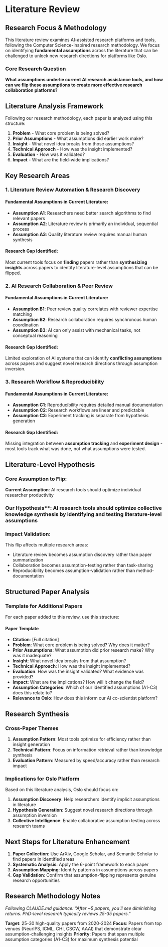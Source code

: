 

# Literature Review

## Research Focus & Methodology

This literature review examines AI-assisted research platforms and tools, following the Computer Science-inspired research methodology. We focus on identifying **fundamental assumptions** across the literature that can be challenged to unlock new research directions for platforms like Oslo.

### Core Research Question
**What assumptions underlie current AI research assistance tools, and how can we flip these assumptions to create more effective research collaboration platforms?**

## Literature Analysis Framework

Following our research methodology, each paper is analyzed using this structure:
1. **Problem** - What core problem is being solved?
2. **Prior Assumptions** - What assumptions did earlier work make?
3. **Insight** - What novel idea breaks from those assumptions?
4. **Technical Approach** - How was the insight implemented?
5. **Evaluation** - How was it validated?
6. **Impact** - What are the field-wide implications?

## Key Research Areas

### 1. Literature Review Automation & Research Discovery

#### Fundamental Assumptions in Current Literature:
- **Assumption A1**: Researchers need better search algorithms to find relevant papers
- **Assumption A2**: Literature review is primarily an individual, sequential process
- **Assumption A3**: Quality literature review requires manual human synthesis

#### Research Gap Identified:
Most current tools focus on **finding** papers rather than **synthesizing insights** across papers to identify literature-level assumptions that can be flipped.

### 2. AI Research Collaboration & Peer Review

#### Fundamental Assumptions in Current Literature:
- **Assumption B1**: Peer review quality correlates with reviewer expertise matching
- **Assumption B2**: Research collaboration requires synchronous human coordination
- **Assumption B3**: AI can only assist with mechanical tasks, not conceptual reasoning

#### Research Gap Identified:
Limited exploration of AI systems that can identify **conflicting assumptions** across papers and suggest novel research directions through assumption inversion.

### 3. Research Workflow & Reproducibility

#### Fundamental Assumptions in Current Literature:
- **Assumption C1**: Reproducibility requires detailed manual documentation
- **Assumption C2**: Research workflows are linear and predictable
- **Assumption C3**: Experiment tracking is separate from hypothesis generation

#### Research Gap Identified:
Missing integration between **assumption tracking** and **experiment design** - most tools track what was done, not what assumptions were tested.

## Literature-Level Hypothesis

### Core Assumption to Flip:
**Current Assumption**: AI research tools should optimize individual researcher productivity

### Our Hypothesis**: AI research tools should optimize **collective knowledge synthesis** by identifying and testing literature-level assumptions

### Impact Validation:
This flip affects multiple research areas:
- Literature review becomes assumption discovery rather than paper summarization
- Collaboration becomes assumption-testing rather than task-sharing
- Reproducibility becomes assumption-validation rather than method-documentation

## Structured Paper Analysis

### Template for Additional Papers

For each paper added to this review, use this structure:

#### Paper Template
- **Citation**: [Full citation]
- **Problem**: What core problem is being solved? Why does it matter?
- **Prior Assumptions**: What assumption did prior research make? Why was it inadequate?
- **Insight**: What novel idea breaks from that assumption?
- **Technical Approach**: How was the insight implemented?
- **Evaluation**: How was the insight validated? What evidence was provided?
- **Impact**: What are the implications? How will it change the field?
- **Assumption Categories**: Which of our identified assumptions (A1-C3) does this relate to?
- **Relevance to Oslo**: How does this inform our AI co-scientist platform?

## Research Synthesis

### Cross-Paper Themes

1. **Assumption Pattern**: Most tools optimize for efficiency rather than insight generation
2. **Technical Pattern**: Focus on information retrieval rather than knowledge synthesis
3. **Evaluation Pattern**: Measured by speed/accuracy rather than research impact

### Implications for Oslo Platform

Based on this literature analysis, Oslo should focus on:
1. **Assumption Discovery**: Help researchers identify implicit assumptions in literature
2. **Hypothesis Generation**: Suggest novel research directions through assumption inversion
3. **Collective Intelligence**: Enable collaborative assumption testing across research teams

## Next Steps for Literature Enhancement

1. **Paper Collection**: Use ArXiv, Google Scholar, and Semantic Scholar to find papers in identified areas
2. **Systematic Analysis**: Apply the 6-point framework to each paper
3. **Assumption Mapping**: Identify patterns in assumptions across papers
4. **Gap Validation**: Confirm that assumption-flipping represents genuine research opportunities

## Research Methodology Notes

*Following CLAUDE.md guidance: "After ~5 papers, you'll see diminishing returns. PhD-level research typically reviews 25-35 papers."*

**Target**: 25-30 high-quality papers from 2020-2024
**Focus**: Papers from top venues (NeurIPS, ICML, CHI, CSCW, AAAI) that demonstrate clear assumption-challenging insights
**Priority**: Papers that span multiple assumption categories (A1-C3) for maximum synthesis potential

